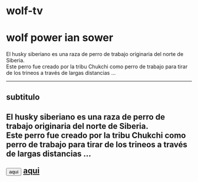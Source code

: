 # wolf-tv
<html>
<head>
<title>wolf tv</title>
</head>
<body>
<h1>wolf power ian sower</h1>
<p>El husky siberiano es una raza de perro de trabajo originaria del norte de Siberia.<br /> Este perro fue creado por la tribu Chukchi como perro de trabajo para tirar de los trineos a través de largas distancias ...
<hr/>
</p>
<h2>subtitulo<h2>
<p>El husky siberiano es una raza de perro de trabajo originaria del norte de Siberia.<br /> Este perro fue creado por la tribu Chukchi como perro de trabajo para tirar de los trineos a través de largas distancias ...
</p>
<button>aqui</button>
<a href="https://www.canva.com">aqui</a>
</body>
<html>
